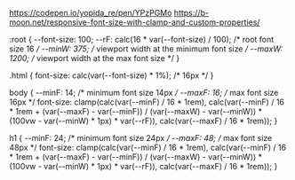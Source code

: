 https://codepen.io/yopida_re/pen/YPzPGMo
https://b-moon.net/responsive-font-size-with-clamp-and-custom-properties/


:root {
  --font-size: 100;
  --rF: calc(16 * var(--font-size) / 100); /* root font size 16 */
  --minW: 375; /* viewport width at the minimum font size */
  --maxW: 1200; /* viewport width at the max font size */
}

.html {
  font-size: calc(var(--font-size) * 1%); /* 16px */
}

body {
  --minF: 14; /* minimum font size 14px */
  --maxF: 16; /* max font size 16px */
  font-size: clamp(calc(var(--minF) / 16 * 1rem), 
                   calc(var(--minF) / 16 * 1rem + 
                   (var(--maxF) - var(--minF)) / (var(--maxW) - var(--minW)) * 
                   (100vw - var(--minW) * 1px) * var(--rF)), 
                   calc(var(--maxF) / 16 * 1rem));
}

h1 {
  --minF: 24; /* minimum font size 24px */
  --maxF: 48; /* max font size 48px */
  font-size: clamp(calc(var(--minF) / 16 * 1rem), 
                   calc(var(--minF) / 16 * 1rem + 
                   (var(--maxF) - var(--minF)) / (var(--maxW) - var(--minW)) * 
                   (100vw - var(--minW) * 1px) * var(--rF)), 
                   calc(var(--maxF) / 16 * 1rem));
}
